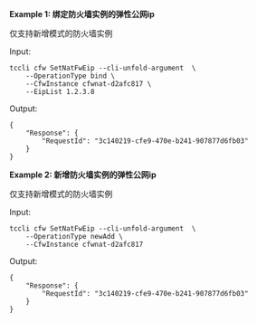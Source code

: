 **Example 1: 绑定防火墙实例的弹性公网ip**

仅支持新增模式的防火墙实例

Input: 

```
tccli cfw SetNatFwEip --cli-unfold-argument  \
    --OperationType bind \
    --CfwInstance cfwnat-d2afc817 \
    --EipList 1.2.3.8
```

Output: 
```
{
    "Response": {
        "RequestId": "3c140219-cfe9-470e-b241-907877d6fb03"
    }
}
```

**Example 2: 新增防火墙实例的弹性公网ip**

仅支持新增模式的防火墙实例

Input: 

```
tccli cfw SetNatFwEip --cli-unfold-argument  \
    --OperationType newAdd \
    --CfwInstance cfwnat-d2afc817
```

Output: 
```
{
    "Response": {
        "RequestId": "3c140219-cfe9-470e-b241-907877d6fb03"
    }
}
```

